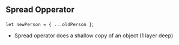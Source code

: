 

## Spread Opperator

`let newPerson = { ...oldPerson }`;

- Spread operator does a shallow copy of an object (1 layer deep)